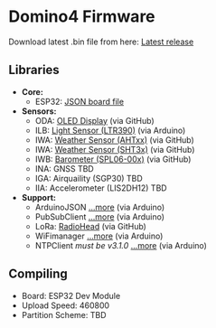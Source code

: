 # Domino4 Firmware

Download latest .bin file from here: [Latest release](https://github.com/24mm2/Domino4-Firmware/releases/latest)

## Libraries
- **Core:**
  - ESP32: [JSON board file](https://raw.githubusercontent.com/espressif/arduino-esp32/gh-pages/package_esp32_dev_index.json
)
- **Sensors:**
  - ODA: [OLED Display](https://github.com/ThingPulse/esp8266-oled-ssd1306) (via GitHub)
  - ILB: [Light Sensor (LTR390)](https://github.com/levkovigor/LTR390) (via Arduino)
  - IWA: [Weather Sensor (AHTxx)](https://github.com/enjoyneering/AHTxx) (via GitHub)
  - IWA: [Weather Sensor (SHT3x)](https://github.com/wemos/WEMOS_SHT3x_Arduino_Library) (via GitHub)
  - IWB: [Barometer (SPL06-00x)](https://github.com/rv701/SPL06-007) (via GitHub)
  - INA: GNSS TBD
  - IGA: Airquaility (SGP30) TBD
  - IIA: Accelerometer (LIS2DH12) TBD
- **Support:**
  - ArduinoJSON [...more](https://arduinojson.org) (via Arduino)
  - PubSubClient [...more](https://pubsubclient.knolleary.net) (via Arduino)
  - LoRa: [RadioHead](https://www.airspayce.com/mikem/arduino/RadioHead/) (via GitHub)
  - WiFimanager [...more](https://github.com/tzapu/WiFiManager) (via Arduino)
  - NTPClient *must be v3.1.0* [...more](https://github.com/arduino-libraries/NTPClient) (via Arduino)

## Compiling
- Board: ESP32 Dev Module
- Upload Speed: 460800
- Partition Scheme: TBD
